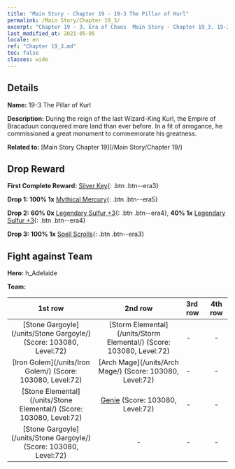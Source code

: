 ```yaml
---
title: "Main Story - Chapter 19 - 19-3 The Pillar of Kurl"
permalink: /Main Story/Chapter 19_3/
excerpt: "Chapter 19 - 3. Era of Chaos  Main Story - Chapter 19_3. 19-3 The Pillar of Kurl"
last_modified_at: 2021-05-05
locale: en
ref: "Chapter 19_3.md"
toc: false
classes: wide
---
```


## Details

 **Name:** 19-3 The Pillar of Kurl

 **Description:** During the reign of the last Wizard-King Kurl, the Empire of Bracaduun conquered more land than ever before. In a fit of arrogance, he commissioned a great monument to commemorate his greatness.

 **Related to:** [Main Story Chapter 19](/Main Story/Chapter 19/)

## Drop Reward

 **First Complete Reward:** [Silver Key](/Items/con_693/){: .btn .btn--era3}

 **Drop 1:** **100% 1x** [Mythical Mercury](/Items/mat_63/){: .btn .btn--era5}

 **Drop 2:** **60% 0x** [Legendary Sulfur +3](/Items/mat_57/){: .btn .btn--era4}, **40% 1x** [Legendary Sulfur +3](/Items/mat_57/){: .btn .btn--era4}

 **Drop 3:** **100% 1x** [Spell Scrolls](/Items/con_694/){: .btn .btn--era3}


## Fight against Team
 **Hero:** h_Adelaide

 **Team:**


  | 1st row | 2nd row | 3rd row | 4th row |
  |:----:|:----:|:----|:----:|
  | [Stone Gargoyle](/units/Stone Gargoyle/) (Score: 103080, Level:72)  | [Storm Elemental](/units/Storm Elemental/) (Score: 103080, Level:72)  | - | - |
  | [Iron Golem](/units/Iron Golem/) (Score: 103080, Level:72)  | [Arch Mage](/units/Arch Mage/) (Score: 103080, Level:72)  | - | - |
  | [Stone Elemental](/units/Stone Elemental/) (Score: 103080, Level:72)  | [Genie](/units/Genie/) (Score: 103080, Level:72)  | - | - |
  | [Stone Gargoyle](/units/Stone Gargoyle/) (Score: 103080, Level:72)  | - | - | - |


